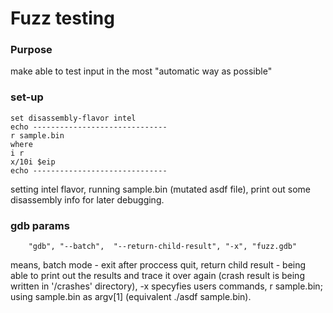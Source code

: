 # Fuzz testing

### Purpose
make able to test input in the most "automatic way as possible"

### set-up

```
set disassembly-flavor intel
echo ------------------------------
r sample.bin
where
i r
x/10i $eip
echo ------------------------------
```
setting intel flavor, running sample.bin (mutated asdf file), print out some disassembly info for later debugging.

### gdb params

```
    "gdb", "--batch",  "--return-child-result", "-x", "fuzz.gdb"
```
means,
batch mode - exit after proccess quit, return child result - being able to print out the results and trace it over again
(crash result is being written in '/crashes' directory), -x specyfies users commands, r sample.bin; using sample.bin as argv[1]
(equivalent ./asdf sample.bin).

